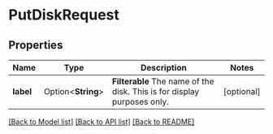 # PutDiskRequest

## Properties

Name | Type | Description | Notes
------------ | ------------- | ------------- | -------------
**label** | Option<**String**> | __Filterable__ The name of the disk. This is for display purposes only. | [optional]

[[Back to Model list]](../README.md#documentation-for-models) [[Back to API list]](../README.md#documentation-for-api-endpoints) [[Back to README]](../README.md)


